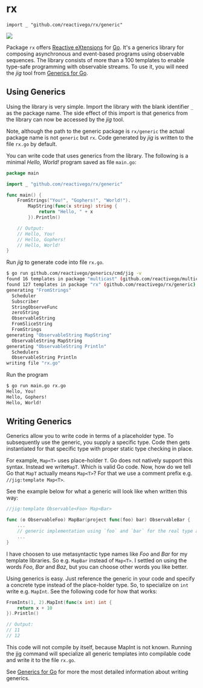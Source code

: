# rx

    import _ "github.com/reactivego/rx/generic"

[![](https://godoc.org/github.com/reactivego/rx?status.png)](http://godoc.org/github.com/reactivego/rx/generic)

Package `rx` offers [Reactive eXtensions](http://reactivex.io/) for [Go](https://golang.org/). It's a generics library for composing asynchronous and event-based programs using observable sequences. The library consists of more than a 100 templates to enable type-safe programming with observable streams. To use it, you will need the *jig* tool from [Generics for Go](https://github.com/reactivego/generics).

## Using Generics

Using the library is very simple. Import the library with the blank identifier `_` as the package name. The side effect of this import is that generics from the library can now be accessed by the *jig* tool.

Note, although the path to the generic package is `rx/generic` the actual package name is not `generic` but `rx`. Code generated by *jig* is written to the file `rx.go` by default. 

You can write code that uses generics from the library.
The following is a minimal *Hello, World!* program saved as file `main.go`:

```go
package main

import _ "github.com/reactivego/rx/generic"

func main() {
	FromStrings("You!", "Gophers!", "World!").
		MapString(func(x string) string {
			return "Hello, " + x
		}).Println()

	// Output:
	// Hello, You!
	// Hello, Gophers!
	// Hello, World!
}
```

Run *jig* to generate code into file `rx.go`.

```bash
$ go run github.com/reactivego/generics/cmd/jig -v
found 16 templates in package "multicast" (github.com/reactivego/multicast/generic)
found 127 templates in package "rx" (github.com/reactivego/rx/generic)
generating "FromStrings"
  Scheduler
  Subscriber
  StringObserveFunc
  zeroString
  ObservableString
  FromSliceString
  FromStrings
generating "ObservableString MapString"
  ObservableString MapString
generating "ObservableString Println"
  Schedulers
  ObservableString Println
writing file "rx.go"
```

Run the program

```bash
$ go run main.go rx.go 
Hello, You!
Hello, Gophers!
Hello, World!
```

## Writing Generics

Generics allow you to write code in terms of a placeholder type. To subsequently use the generic, you supply a specific type. Code then gets instantiated for that specific type with proper static type checking in place.

For example, `Map<T>` uses place-holder `T`. Go does not natively support this syntax. Instead we write`MapT`. Which is valid Go code. Now, how do we tell Go that `MapT` actually means `Map<T>`? For that we use a comment prefix e.g. `//jig:template Map<T>`.

See the example below for what a generic will look like when written this way:

```go
//jig:template Observable<Foo> Map<Bar>

func (o ObservableFoo) MapBar(project func(foo) bar) ObservableBar {
	...
	// generic implementation using `foo` and `bar` for the real type and `Foo` and `Bar` in identifiers
	...
}
```
I have choosen to use metasyntactic type names like *Foo* and *Bar* for my template libraries. So e.g. `MapBar` instead of `Map<T>`. I settled on using the words *Foo*, *Bar* and *Baz*, but you can choose other words you like better.

Using generics is easy. Just reference the generic in your code and specify a concrete type instead of the place-holder type.
So, to specialize on `int` write e.g. `MapInt`. See the following code for how that works: 

```go
FromInts(1, 2).MapInt(func(x int) int {
	return x + 10
}).Println()

// Output:
// 11
// 12
```
This code will not compile by itself, because MapInt is not known. Running the [jig](https://github.com/reactivego/generics/tree/master/cmd/jig) command will specialize all generic templates into compilable code and write it to the file `rx.go`.

See [Generics for Go](https://github.com/reactivego/generics/tree/master/cmd/jig#table-of-contents) for more the most detailed information about writing generics.



